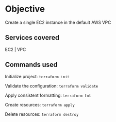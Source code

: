 # Objective

Create a single EC2 instance in the default AWS VPC

## Services covered

EC2 | VPC

## Commands used

Initialize project: `terraform init`

Validate the configuration: `terraform validate`

Apply consistent formatting: `terraform fmt`

Create resources: `terraform apply`

Delete resources: `terraform destroy`
